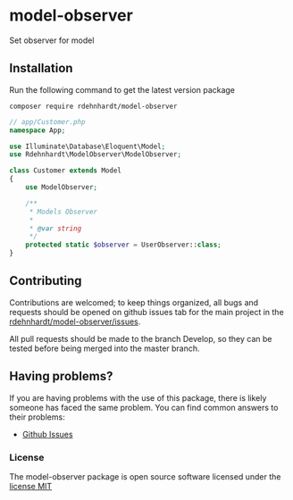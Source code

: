 # model-observer
Set observer for model

## Installation

Run the following command to get the latest version package

```
composer require rdehnhardt/model-observer
```

```php
// app/Customer.php
namespace App;

use Illuminate\Database\Eloquent\Model;
use Rdehnhardt\ModelObserver\ModelObserver;

class Customer extends Model
{
    use ModelObserver;

    /**
     * Models Observer
     *
     * @var string
     */
    protected static $observer = UserObserver::class;
}
```

<a name="contributing"></a>
## Contributing

Contributions are welcomed; to keep things organized, all bugs and requests should be opened on github issues tab for the main project in the [rdehnhardt/model-observer/issues](https://github.com/rdehnhardt/model-observer/issues).

All pull requests should be made to the branch Develop, so they can be tested before being merged into the master branch.

<a name="faq"></a>
## Having problems?

If you are having problems with the use of this package, there is likely someone has faced the same problem. You can find common answers to their problems:

* [Github Issues](https://github.com/rdehnhardt/model-observer/issues?page=1&state=closed)

<a name="license"></a>
### License

The model-observer package is open source software licensed under the [license MIT](http://opensource.org/licenses/MIT)
